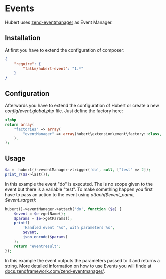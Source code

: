 # Events

Hubert uses [zend-eventmanager](https://docs.zendframework.com/zend-eventmanager/) as Event Manager.

## Installation

At first you have to extend the configuration of composer:
```json
{
    "require": {
        "falkm/hubert-event": "1.*"
    }
}
```

## Configuration

Afterwards you have to extend the configuration of Hubert or create a new _config/event.global.php_ file. Just define the factory here:
```php
<?php
return array(
    "factories" => array(
        "eventManager" => array(hubert\extension\event\factory::class, 'get')
    ),
);
```

## Usage

```php
$a =  hubert()->eventManager->trigger('do', null, ["test" => 2]);
print_r($a->last());
```

In this example the event "do" is executed. The is no scope given to the event but there is a variable "test". To make something happen you first have to pass an action to the event using _attach($event\_name, $event\_target)_:

```php
hubert()->eventManager->attach('do', function ($e) {
    $event = $e->getName();
    $params = $e->getParams();
    printf(
        'Handled event "%s", with parameters %s',
        $event,
        json_encode($params)
    );
    return "eventresult";
});
```

In this example the event outputs the parameters passed to it and returns a string. More detailed information on how to use Events you will finde at [docs.zendframework.com/zend-eventmanager/](https://docs.zendframework.com/zend-eventmanager/).

